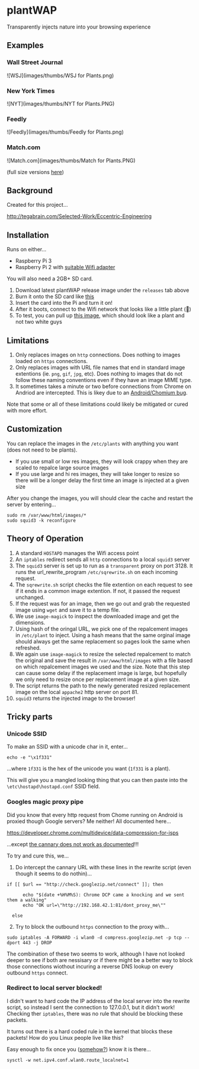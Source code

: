 # plantWAP
Transparently injects nature into your browsing experience

## Examples

### Wall Street Journal 

![WSJ](images/thumbs/WSJ for Plants.png)


### New York Times

![NYT](images/thumbs/NYT for Plants.PNG)

### Feedly

![Feedly](images/thumbs/Feedly for Plants.png)

### Match.com

![Match.com](images/thumbs/Match for Plants.PNG)


(full size versions [here](/images))

## Background

Created for this project...

http://tegabrain.com/Selected-Work/Eccentric-Engineering


## Installation

Runs on either... 
 * Raspberry Pi 3 
 * Raspberry Pi 2 with [suitable Wifi adapter](http://amzn.to/1UaJ6wX)

 
You will also need a 2GB+ SD card. 

1. Download latest plantWAP release image under the `releases` tab above
2. Burn it onto the SD card like [this](https://www.raspberrypi.org/documentation/installation/installing-images/)
3. Insert the card into the Pi and turn it on! 
4. After it boots, connect to the Wifi network that looks like a little plant (🌱)
5. To test, you can pull up [this image](http://josh.com/joshpete.gif), which should look like a plant and not two white guys


## Limitations

1. Only replaces images on `http` connections. Does nothing to images loaded on `https` connections.
2. Only replaces images with URL file names that end in standard image extentions (ie. `png`, `gif`, `jpg`, etc). Does nothing to images that do not follow these naming conventions even if they have an image MIME type. 
3. It sometimes takes a minute or two before connections from Chrome on Andriod are intercepted. This is likey due to an [Android/Chomium bug](https://bugs.chromium.org/p/chromium/issues/detail?id=339473).


Note that some or all of these limitations could likely be mitigated or cured with more effort. 

## Customization

You can replace the images in the `/etc/plants` with anything you want (does not need to be plants). 

* If you use small or low res images, they will look crappy when they are scaled to repalce large source images
* If you use large and hi res images, they will take longer to resize so there will be a longer delay the first time an image is injected at a given size


After you change the images, you will should clear the cache and restart the server by entering...

```
sudo rm /var/www/html/images/*
sudo squid3 -k reconfigure
```

## Theory of Operation

1. A standard `HOSTAPD` manages the Wifi access point
2. An `iptables` redirect sends all `http` connections to a local `squid3` server 
2. The `squid3` server is set up to run as a `transparent` proxy on port 3128. It runs the url_rewrite_program `/etc/sqrewrite.sh` on each incoming request.
3. The `sqrewrite.sh` script checks the file extention on each request to see if it ends in a common image extention. If not, it passed the request unchanged.
4. If the request was for an image, then we go out and grab the requested image using `wget` and save it to a temp file. 
5. We use `image-magick` to inspect the downloaded image and get the dimensions.
6. Using hash of the oringal URL, we pick one of the repalcement images in `/etc/plant` to inject. Using a hash means that the same orginal image should always get the same replacement so pages look the same when refreshed.
7. We again use `image-magick` to resize the selected repalcement to match the original and save the result in `/var/www/html/images` with a file based on which repalcement images we used and the size. Note that this step can cause some delay if the replacement image is large, but hopefully we only need to resize once per replacement image at a given size. 
8. The script returns the path to the newly generated resized replacement image on the local `appache2` http server on port 81.
9. `squid3` returns the injected image to the browser!

## Tricky parts

###  Unicode SSID

To make an SSID with a unicode char in it, enter...

`echo -e "\x1f331"`

...where `1f331` is the hex of the unicode you want (`1f331` is a plant). 

This will give you a mangled looking thing that you can then paste into the `\etc\hostapd\hostapd.conf` SSID field. 

### Googles magic proxy pipe

Did you know that every http request from Chome running on Android is proxied though Google servers? Me neither! All documented here...

https://developer.chrome.com/multidevice/data-compression-for-isps

...except [the cannary does not work as documented](https://bugs.chromium.org/p/chromium/issues/detail?id=339473)!!!

To try and cure this, we...

1. Do intercept the cannary URL with these lines in the rewrite script (even though it seems to do nothin)...

  ```
  if [[ $url == "http://check.googlezip.net/connect" ]]; then 

		echo "$(date +%H%M%S): Chrome DCP came a knocking and we sent them a walking"
		echo "OK url=\"http://192.168.42.1:81/dont_proxy_me\""
	
	else
  ```

2. Try to block the outbound `https` connection to the proxy with...
  
  ```
  sudo iptables -A FORWARD -i wlan0 -d compress.googlezip.net -p tcp --dport 443 -j DROP
  ```

The combination of these two seems to work, although I have not looked deeper to see if both are nessisary or if there might be a better way to block those connections wiothout incuring a reverse DNS lookup on every outbound `https` connect. 

### Redirect to local server blocked!

I didn't want to hard code the IP address of the local server into the rewrite script, so instead I sent the connection to 127.0.0.1, but it didn't work! Checking ther `iptables`, there was no rule that should be blocking these packets. 

It turns out there is a hard coded rule in the kernel that blocks these packets! How do you Linux people live like this?

Easy enough to fix once you ([somehow?](http://unix.stackexchange.com/questions/111433/iptables-redirect-outside-requests-to-127-0-0-1)) know it is there...

```
sysctl -w net.ipv4.conf.wlan0.route_localnet=1
```











